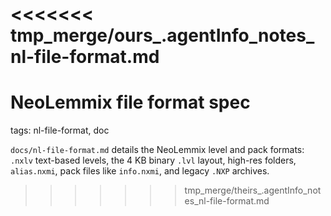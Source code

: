 <<<<<<< tmp_merge/ours_.agentInfo_notes_nl-file-format.md
=======
# NeoLemmix file format spec

tags: nl-file-format, doc

`docs/nl-file-format.md` details the NeoLemmix level and pack formats: `.nxlv` text-based levels, the 4 KB binary `.lvl` layout, high-res folders, `alias.nxmi`, pack files like `info.nxmi`, and legacy `.NXP` archives.
>>>>>>> tmp_merge/theirs_.agentInfo_notes_nl-file-format.md
